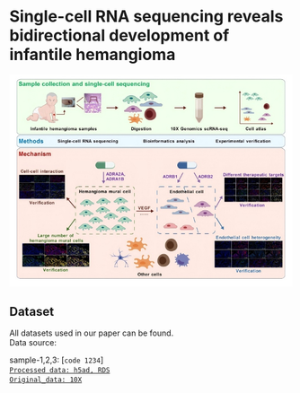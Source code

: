# Single-cell RNA sequencing reveals bidirectional development of infantile hemangioma
<img src="https://github.com/Gut2Sdu/IH/blob/main/Fig-copy_300DPI(1).jpg" width="800px">

## Dataset
All datasets used in our paper can be found.<br>
Data source: <br>

sample-1,2,3: [`code 1234`] <br>
[`Processed data: h5ad, RDS`](https://pan.baidu.com/s/16i1_Gd3r9u5kdz_wytsC3w)<br>
[`Original_data: 10X`](https://pan.baidu.com/s/1J_Ro5Dt5R2elOEoUZyKfEg?pwd=1234)<br>
